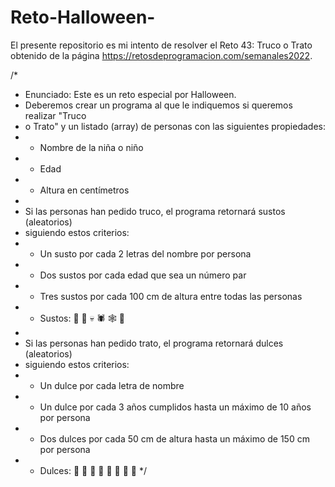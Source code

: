 # Reto-Halloween-

El presente repositorio es mi intento de resolver el Reto 43: Truco o Trato obtenido de la página https://retosdeprogramacion.com/semanales2022. 

/*
 * Enunciado: Este es un reto especial por Halloween.
 * Deberemos crear un programa al que le indiquemos si queremos realizar "Truco
 * o Trato" y un listado (array) de personas con las siguientes propiedades:
 * - Nombre de la niña o niño
 * - Edad
 * - Altura en centímetros
 *
 * Si las personas han pedido truco, el programa retornará sustos (aleatorios)
 * siguiendo estos criterios:
 * - Un susto por cada 2 letras del nombre por persona
 * - Dos sustos por cada edad que sea un número par
 * - Tres sustos por cada 100 cm de altura entre todas las personas
 * - Sustos: 🎃 👻 💀 🕷 🕸 🦇
 *
 * Si las personas han pedido trato, el programa retornará dulces (aleatorios)
 * siguiendo estos criterios:
 * - Un dulce por cada letra de nombre
 * - Un dulce por cada 3 años cumplidos hasta un máximo de 10 años por persona
 * - Dos dulces por cada 50 cm de altura hasta un máximo de 150 cm por persona
 * - Dulces: 🍰 🍬 🍡 🍭 🍪 🍫 🧁 🍩
 */
